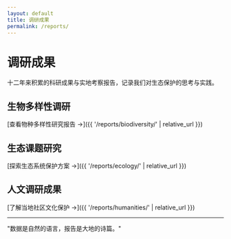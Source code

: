 ```yaml
---
layout: default
title: 调研成果
permalink: /reports/
---
```


# 调研成果

十二年来积累的科研成果与实地考察报告，记录我们对生态保护的思考与实践。

## 生物多样性调研

[查看物种多样性研究报告 →]({{ '/reports/biodiversity/' | relative_url }})

## 生态课题研究

[探索生态系统保护方案 →]({{ '/reports/ecology/' | relative_url }})

## 人文调研成果

[了解当地社区文化保护 →]({{ '/reports/humanities/' | relative_url }})

---

"数据是自然的语言，报告是大地的诗篇。"
